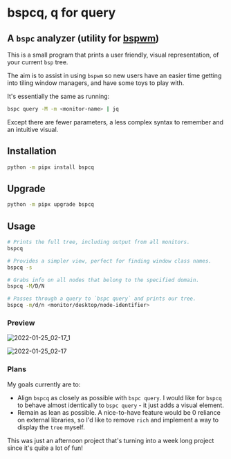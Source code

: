 # bspcq, q for query

## A `bspc` analyzer (utility for [bspwm](https://github.com/baskerville/bspwm))

This is a small program that prints a user friendly, visual representation, of
your current `bsp` tree.

The aim is to assist in using `bspwm` so new users have an easier time getting
into tiling window managers, and have some toys to play with.

It's essentially the same as
running:
```sh
bspc query -M -m <monitor-name> | jq
```

Except there are fewer parameters, a less complex syntax to remember and an
intuitive visual.

## Installation

```sh
python -m pipx install bspcq
```

## Upgrade

```sh
python -m pipx upgrade bspcq
```

## Usage

```sh
# Prints the full tree, including output from all monitors.
bspcq
```

```sh
# Provides a simpler view, perfect for finding window class names.
bspcq -s
```

```sh
# Grabs info on all nodes that belong to the specified domain.
bspcq -M/D/N
```

```sh
# Passes through a query to `bspc query` and prints our tree.
bspcq -m/d/n <monitor/desktop/node-identifier>
```

### Preview

![2022-01-25_02-17_1](https://user-images.githubusercontent.com/684721/150789813-da7d0b56-1762-4bf7-af6b-7d031f779030.png)

![2022-01-25_02-17](https://user-images.githubusercontent.com/684721/150789957-06765616-661b-4486-b69a-a7b570e204e1.png)

### Plans
My goals currently are to:
 - Align `bspcq` as closely as possible with `bspc query`. I would like for
 `bspcq` to behave almost identically to `bspc query` - it just adds a visual
 element.
 - Remain as lean as possible. A nice-to-have feature would be 0 reliance on
 external libraries, so I'd like to remove `rich` and implement a way to display
 the `tree` myself.

This was just an afternoon project that's turning into a week long project since
it's quite a lot of fun!
